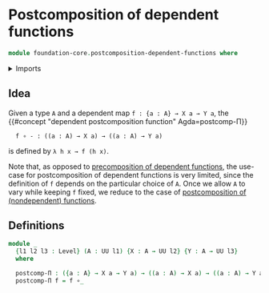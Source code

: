 # Postcomposition of dependent functions

```agda
module foundation-core.postcomposition-dependent-functions where
```

<details><summary>Imports</summary>

```agda
open import foundation.universe-levels

open import foundation-core.function-types
```

</details>

## Idea

Given a type `A` and a dependent map `f : {a : A} → X a → Y a`, the
{{#concept "dependent postcomposition function" Agda=postcomp-Π}}

```text
  f ∘ - : ((a : A) → X a) → ((a : A) → Y a)
```

is defined by `λ h x → f (h x)`.

Note that, as opposed to
[precomposition of dependent functions](foundation-core.precomposition-dependent-functions.md),
the use-case for postcomposition of dependent functions is very limited, since
the definition of `f` depends on the particular choice of `A`. Once we allow `A`
to vary while keeping `f` fixed, we reduce to the case of
[postcomposition of (nondependent) functions](foundation-core.postcomposition-functions.md).

## Definitions

```agda
module _
  {l1 l2 l3 : Level} (A : UU l1) {X : A → UU l2} {Y : A → UU l3}
  where

  postcomp-Π : ({a : A} → X a → Y a) → ((a : A) → X a) → ((a : A) → Y a)
  postcomp-Π f = f ∘_
```
